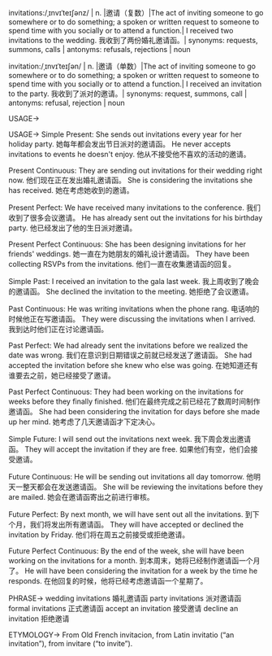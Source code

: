 invitations:/ˌɪnvɪˈteɪʃənz/ | n. |邀请（复数）|The act of inviting someone to go somewhere or to do something; a spoken or written request to someone to spend time with you socially or to attend a function.| I received two invitations to the wedding. 我收到了两份婚礼邀请函。| synonyms: requests, summons, calls | antonyms: refusals, rejections | noun

invitation:/ˌɪnvɪˈteɪʃən/ | n. |邀请（单数）|The act of inviting someone to go somewhere or to do something; a spoken or written request to someone to spend time with you socially or to attend a function.| I received an invitation to the party. 我收到了派对的邀请。| synonyms: request, summons, call | antonyms: refusal, rejection | noun


USAGE->

USAGE->
Simple Present:
She sends out invitations every year for her holiday party. 她每年都会发出节日派对的邀请函。
He never accepts invitations to events he doesn't enjoy. 他从不接受他不喜欢的活动的邀请。

Present Continuous:
They are sending out invitations for their wedding right now. 他们现在正在发出婚礼邀请函。
She is considering the invitations she has received. 她在考虑她收到的邀请。

Present Perfect:
We have received many invitations to the conference. 我们收到了很多会议邀请。
He has already sent out the invitations for his birthday party. 他已经发出了他的生日派对邀请。

Present Perfect Continuous:
She has been designing invitations for her friends' weddings. 她一直在为她朋友的婚礼设计邀请函。
They have been collecting RSVPs from the invitations. 他们一直在收集邀请函的回复。

Simple Past:
I received an invitation to the gala last week. 我上周收到了晚会的邀请函。
She declined the invitation to the meeting. 她拒绝了会议邀请。

Past Continuous:
He was writing invitations when the phone rang.  电话响的时候他正在写邀请函。
They were discussing the invitations when I arrived. 我到达时他们正在讨论邀请函。

Past Perfect:
We had already sent the invitations before we realized the date was wrong. 我们在意识到日期错误之前就已经发送了邀请函。
She had accepted the invitation before she knew who else was going. 在她知道还有谁要去之前，她已经接受了邀请。

Past Perfect Continuous:
They had been working on the invitations for weeks before they finally finished. 他们在最终完成之前已经花了数周时间制作邀请函。
She had been considering the invitation for days before she made up her mind.  她考虑了几天邀请函才下定决心。

Simple Future:
I will send out the invitations next week. 我下周会发出邀请函。
They will accept the invitation if they are free. 如果他们有空，他们会接受邀请。

Future Continuous:
He will be sending out invitations all day tomorrow. 他明天一整天都会在发送邀请函。
She will be reviewing the invitations before they are mailed. 她会在邀请函寄出之前进行审核。

Future Perfect:
By next month, we will have sent out all the invitations. 到下个月，我们将发出所有邀请函。
They will have accepted or declined the invitation by Friday.  他们将在周五之前接受或拒绝邀请。

Future Perfect Continuous:
By the end of the week, she will have been working on the invitations for a month. 到本周末，她将已经制作邀请函一个月了。
He will have been considering the invitation for a week by the time he responds.  在他回复的时候，他将已经考虑邀请函一个星期了。


PHRASE->
wedding invitations 婚礼邀请函
party invitations 派对邀请函
formal invitations 正式邀请函
accept an invitation 接受邀请
decline an invitation 拒绝邀请


ETYMOLOGY->
From Old French invitacion, from Latin invitatio (“an invitation”), from invitare (“to invite”).


